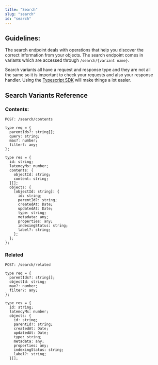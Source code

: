```yaml
---
title: "Search"
slug: "search"
id: "search"
---
```


## Guidelines:

The search endpoint deals with operations that help you discover the correct information from your objects. The search endpoint comes in variants which are accessed through `/search/{variant name}`.

Search variants all have a request and response type and they are not all the same so it is important to check your requests and also your response handler. Using the [Typescript SDK](https://github.com/operandinc/typescript-sdk) will make things a lot easier.

## Search Variants Reference

### Contents:

`POST: /search/contents`

```tsx
type req = {
  parentIds?: string[];
  query: string;
  max?: number;
  filter?: any;
};

type res = {
  id: string;
  latencyMs: number;
  contents: {
    objectId: string;
    content: string;
  }[];
  objects: {
    [objectId: string]: {
      id: string;
      parentId?: string;
      createdAt: Date;
      updatedAt: Date;
      type: string;
      metadata: any;
      properties: any;
      indexingStatus: string;
      label?: string;
    };
  };
};
```

### Related

`POST: /search/related`

```tsx
type req = {
  parentIds?: string[];
  objectId: string;
  max?: number;
  filter?: any;
};

type res = {
  id: string;
  latencyMs: number;
  objects: {
    id: string;
    parentId?: string;
    createdAt: Date;
    updatedAt: Date;
    type: string;
    metadata: any;
    properties: any;
    indexingStatus: string;
    label?: string;
  }[];
```
